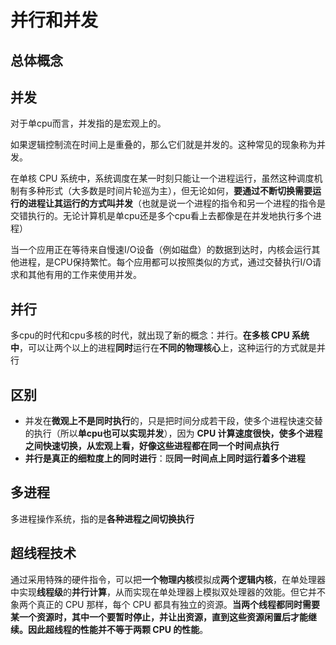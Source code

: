 # 并行和并发

## 总体概念

## 并发

对于单cpu而言，并发指的是宏观上的。

如果逻辑控制流在时间上是重叠的，那么它们就是并发的。这种常见的现象称为并发。

在单核 CPU 系统中，系统调度在某一时刻只能让一个进程运行，虽然这种调度机制有多种形式（大多数是时间片轮巡为主），但无论如何，**要通过不断切换需要运行的进程让其运行的方式叫并发**（也就是说一个进程的指令和另一个进程的指令是交错执行的。无论计算机是单cpu还是多个cpu看上去都像是在并发地执行多个进程）

当一个应用正在等待来自慢速I/O设备（例如磁盘）的数据到达时，内核会运行其他进程，是CPU保持繁忙。每个应用都可以按照类似的方式，通过交替执行I/O请求和其他有用的工作来使用并发。

## 并行

多cpu的时代和cpu多核的时代，就出现了新的概念：并行。**在多核 CPU 系统中**，可以让两个以上的进程**同时**运行在**不同的物理核心**上，这种运行的方式就是并行

## 区别

- 并发在**微观上不是同时执行**的，只是把时间分成若干段，使多个进程快速交替的执行（所以**单cpu也可以实现并发**），因为 **CPU 计算速度很快，使多个进程之间快速切换，从宏观上看，好像这些进程都在同一个时间点执行**
- **并行是真正的细粒度上的同时进行**：既**同一时间点上同时运行着多个进程**

## 多进程

多进程操作系统，指的是**各种进程之间切换执行**

## 超线程技术

通过采用特殊的硬件指令，可以把**一个物理内核**模拟成**两个逻辑内核**，在单处理器中实现**线程级**的**并行计算**，从而实现在单处理器上模拟双处理器的效能。但它并不象两个真正的 CPU 那样，每个 CPU 都具有独立的资源。**当两个线程都同时需要某一个资源时，其中一个要暂时停止，并让出资源，直到这些资源闲置后才能继续。因此超线程的性能并不等于两颗 CPU 的性能**。



















